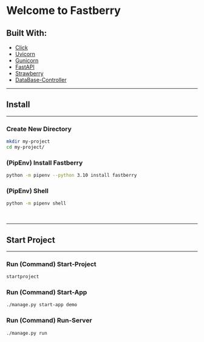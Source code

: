# Welcome to **Fastberry**

## Built With:
 - [Click](https://github.com/pallets/click/)
 - [Uvicorn](https://www.uvicorn.org/)
 - [Gunicorn](https://gunicorn.org/)
 - [FastAPI](https://fastapi.tiangolo.com/)
 - [Strawberry](https://strawberry.rocks/)
 - [DataBase-Controller](https://hlop3z.github.io/dbcontroller/)

---

## Install

---

### Create New Directory

```sh
mkdir my-project
cd my-project/
```

### (PipEnv) Install Fastberry

```sh
python -m pipenv --python 3.10 install fastberry
```

### (PipEnv) Shell

```sh
python -m pipenv shell
```

$~~$

---

## Start Project

---

### Run (Command) Start-Project

```sh
startproject
```

### Run (Command) Start-App

```sh
./manage.py start-app demo
```

### Run (Command) Run-Server

```sh
./manage.py run
```
